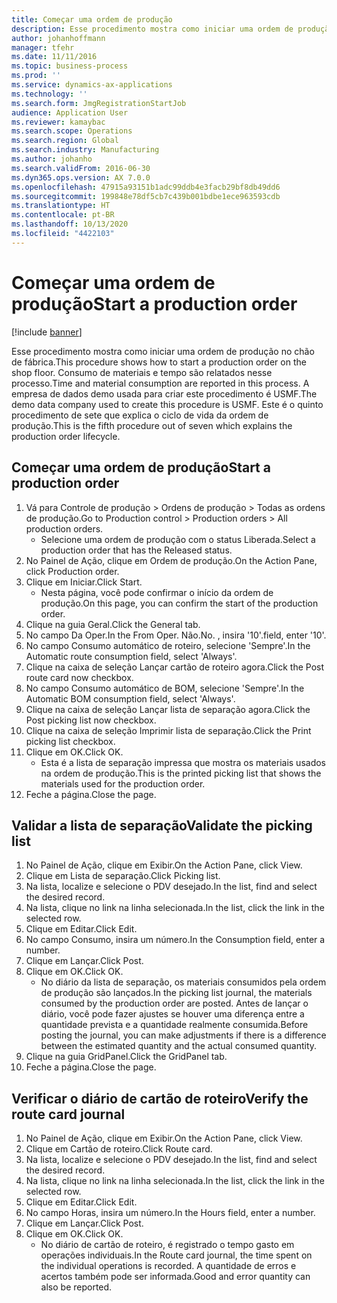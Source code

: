 ```yaml
---
title: Começar uma ordem de produção
description: Esse procedimento mostra como iniciar uma ordem de produção no chão de fábrica.
author: johanhoffmann
manager: tfehr
ms.date: 11/11/2016
ms.topic: business-process
ms.prod: ''
ms.service: dynamics-ax-applications
ms.technology: ''
ms.search.form: JmgRegistrationStartJob
audience: Application User
ms.reviewer: kamaybac
ms.search.scope: Operations
ms.search.region: Global
ms.search.industry: Manufacturing
ms.author: johanho
ms.search.validFrom: 2016-06-30
ms.dyn365.ops.version: AX 7.0.0
ms.openlocfilehash: 47915a93151b1adc99ddb4e3facb29bf8db49dd6
ms.sourcegitcommit: 199848e78df5cb7c439b001bdbe1ece963593cdb
ms.translationtype: HT
ms.contentlocale: pt-BR
ms.lasthandoff: 10/13/2020
ms.locfileid: "4422103"
---
```

# <a name="start-a-production-order"></a><span data-ttu-id="52b58-103">Começar uma ordem de produção</span><span class="sxs-lookup"><span data-stu-id="52b58-103">Start a production order</span></span>

[!include [banner](../../includes/banner.md)]

<span data-ttu-id="52b58-104">Esse procedimento mostra como iniciar uma ordem de produção no chão de fábrica.</span><span class="sxs-lookup"><span data-stu-id="52b58-104">This procedure shows how to start a production order on the shop floor.</span></span> <span data-ttu-id="52b58-105">Consumo de materiais e tempo são relatados nesse processo.</span><span class="sxs-lookup"><span data-stu-id="52b58-105">Time and material consumption are reported in this process.</span></span> <span data-ttu-id="52b58-106">A empresa de dados demo usada para criar este procedimento é USMF.</span><span class="sxs-lookup"><span data-stu-id="52b58-106">The demo data company used to create this procedure is USMF.</span></span> <span data-ttu-id="52b58-107">Este é o quinto procedimento de sete que explica o ciclo de vida da ordem de produção.</span><span class="sxs-lookup"><span data-stu-id="52b58-107">This is the fifth procedure out of seven which explains the production order lifecycle.</span></span>


## <a name="start-a-production-order"></a><span data-ttu-id="52b58-108">Começar uma ordem de produção</span><span class="sxs-lookup"><span data-stu-id="52b58-108">Start a production order</span></span>
1. <span data-ttu-id="52b58-109">Vá para Controle de produção > Ordens de produção > Todas as ordens de produção.</span><span class="sxs-lookup"><span data-stu-id="52b58-109">Go to Production control > Production orders > All production orders.</span></span>
    * <span data-ttu-id="52b58-110">Selecione uma ordem de produção com o status Liberada.</span><span class="sxs-lookup"><span data-stu-id="52b58-110">Select a production order that has the Released status.</span></span>  
2. <span data-ttu-id="52b58-111">No Painel de Ação, clique em Ordem de produção.</span><span class="sxs-lookup"><span data-stu-id="52b58-111">On the Action Pane, click Production order.</span></span>
3. <span data-ttu-id="52b58-112">Clique em Iniciar.</span><span class="sxs-lookup"><span data-stu-id="52b58-112">Click Start.</span></span>
    * <span data-ttu-id="52b58-113">Nesta página, você pode confirmar o início da ordem de produção.</span><span class="sxs-lookup"><span data-stu-id="52b58-113">On this page, you can confirm the start of the production order.</span></span>  
4. <span data-ttu-id="52b58-114">Clique na guia Geral.</span><span class="sxs-lookup"><span data-stu-id="52b58-114">Click the General tab.</span></span>
5. <span data-ttu-id="52b58-115">No campo Da Oper.</span><span class="sxs-lookup"><span data-stu-id="52b58-115">In the From Oper.</span></span> <span data-ttu-id="52b58-116">Não.</span><span class="sxs-lookup"><span data-stu-id="52b58-116">No.</span></span> <span data-ttu-id="52b58-117">, insira '10'.</span><span class="sxs-lookup"><span data-stu-id="52b58-117">field, enter '10'.</span></span>
6. <span data-ttu-id="52b58-118">No campo Consumo automático de roteiro, selecione 'Sempre'.</span><span class="sxs-lookup"><span data-stu-id="52b58-118">In the Automatic route consumption field, select 'Always'.</span></span>
7. <span data-ttu-id="52b58-119">Clique na caixa de seleção Lançar cartão de roteiro agora.</span><span class="sxs-lookup"><span data-stu-id="52b58-119">Click the Post route card now checkbox.</span></span>
8. <span data-ttu-id="52b58-120">No campo Consumo automático de BOM, selecione 'Sempre'.</span><span class="sxs-lookup"><span data-stu-id="52b58-120">In the Automatic BOM consumption field, select 'Always'.</span></span>
9. <span data-ttu-id="52b58-121">Clique na caixa de seleção Lançar lista de separação agora.</span><span class="sxs-lookup"><span data-stu-id="52b58-121">Click the Post picking list now checkbox.</span></span>
10. <span data-ttu-id="52b58-122">Clique na caixa de seleção Imprimir lista de separação.</span><span class="sxs-lookup"><span data-stu-id="52b58-122">Click the Print picking list checkbox.</span></span>
11. <span data-ttu-id="52b58-123">Clique em OK.</span><span class="sxs-lookup"><span data-stu-id="52b58-123">Click OK.</span></span>
    * <span data-ttu-id="52b58-124">Esta é a lista de separação impressa que mostra os materiais usados na ordem de produção.</span><span class="sxs-lookup"><span data-stu-id="52b58-124">This is the printed picking list that shows the materials used for the production order.</span></span>  
12. <span data-ttu-id="52b58-125">Feche a página.</span><span class="sxs-lookup"><span data-stu-id="52b58-125">Close the page.</span></span>

## <a name="validate-the-picking-list"></a><span data-ttu-id="52b58-126">Validar a lista de separação</span><span class="sxs-lookup"><span data-stu-id="52b58-126">Validate the picking list</span></span>
1. <span data-ttu-id="52b58-127">No Painel de Ação, clique em Exibir.</span><span class="sxs-lookup"><span data-stu-id="52b58-127">On the Action Pane, click View.</span></span>
2. <span data-ttu-id="52b58-128">Clique em Lista de separação.</span><span class="sxs-lookup"><span data-stu-id="52b58-128">Click Picking list.</span></span>
3. <span data-ttu-id="52b58-129">Na lista, localize e selecione o PDV desejado.</span><span class="sxs-lookup"><span data-stu-id="52b58-129">In the list, find and select the desired record.</span></span>
4. <span data-ttu-id="52b58-130">Na lista, clique no link na linha selecionada.</span><span class="sxs-lookup"><span data-stu-id="52b58-130">In the list, click the link in the selected row.</span></span>
5. <span data-ttu-id="52b58-131">Clique em Editar.</span><span class="sxs-lookup"><span data-stu-id="52b58-131">Click Edit.</span></span>
6. <span data-ttu-id="52b58-132">No campo Consumo, insira um número.</span><span class="sxs-lookup"><span data-stu-id="52b58-132">In the Consumption field, enter a number.</span></span>
7. <span data-ttu-id="52b58-133">Clique em Lançar.</span><span class="sxs-lookup"><span data-stu-id="52b58-133">Click Post.</span></span>
8. <span data-ttu-id="52b58-134">Clique em OK.</span><span class="sxs-lookup"><span data-stu-id="52b58-134">Click OK.</span></span>
    * <span data-ttu-id="52b58-135">No diário da lista de separação, os materiais consumidos pela ordem de produção são lançados.</span><span class="sxs-lookup"><span data-stu-id="52b58-135">In the picking list journal, the materials consumed by the production order are posted.</span></span> <span data-ttu-id="52b58-136">Antes de lançar o diário, você pode fazer ajustes se houver uma diferença entre a quantidade prevista e a quantidade realmente consumida.</span><span class="sxs-lookup"><span data-stu-id="52b58-136">Before posting the journal, you can make adjustments if there is a difference between the estimated quantity and the actual consumed quantity.</span></span>  
9. <span data-ttu-id="52b58-137">Clique na guia GridPanel.</span><span class="sxs-lookup"><span data-stu-id="52b58-137">Click the GridPanel tab.</span></span>
10. <span data-ttu-id="52b58-138">Feche a página.</span><span class="sxs-lookup"><span data-stu-id="52b58-138">Close the page.</span></span>

## <a name="verify-the-route-card-journal"></a><span data-ttu-id="52b58-139">Verificar o diário de cartão de roteiro</span><span class="sxs-lookup"><span data-stu-id="52b58-139">Verify the route card journal</span></span>
1. <span data-ttu-id="52b58-140">No Painel de Ação, clique em Exibir.</span><span class="sxs-lookup"><span data-stu-id="52b58-140">On the Action Pane, click View.</span></span>
2. <span data-ttu-id="52b58-141">Clique em Cartão de roteiro.</span><span class="sxs-lookup"><span data-stu-id="52b58-141">Click Route card.</span></span>
3. <span data-ttu-id="52b58-142">Na lista, localize e selecione o PDV desejado.</span><span class="sxs-lookup"><span data-stu-id="52b58-142">In the list, find and select the desired record.</span></span>
4. <span data-ttu-id="52b58-143">Na lista, clique no link na linha selecionada.</span><span class="sxs-lookup"><span data-stu-id="52b58-143">In the list, click the link in the selected row.</span></span>
5. <span data-ttu-id="52b58-144">Clique em Editar.</span><span class="sxs-lookup"><span data-stu-id="52b58-144">Click Edit.</span></span>
6. <span data-ttu-id="52b58-145">No campo Horas, insira um número.</span><span class="sxs-lookup"><span data-stu-id="52b58-145">In the Hours field, enter a number.</span></span>
7. <span data-ttu-id="52b58-146">Clique em Lançar.</span><span class="sxs-lookup"><span data-stu-id="52b58-146">Click Post.</span></span>
8. <span data-ttu-id="52b58-147">Clique em OK.</span><span class="sxs-lookup"><span data-stu-id="52b58-147">Click OK.</span></span>
    * <span data-ttu-id="52b58-148">No diário de cartão de roteiro, é registrado o tempo gasto em operações individuais.</span><span class="sxs-lookup"><span data-stu-id="52b58-148">In the Route card journal, the time spent on the individual operations is recorded.</span></span> <span data-ttu-id="52b58-149">A quantidade de erros e acertos também pode ser informada.</span><span class="sxs-lookup"><span data-stu-id="52b58-149">Good and error quantity can also be reported.</span></span>  
